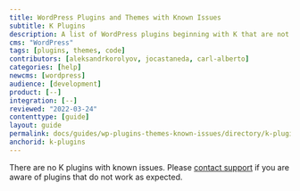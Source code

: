 ```yaml
---
title: WordPress Plugins and Themes with Known Issues
subtitle: K Plugins
description: A list of WordPress plugins beginning with K that are not supported and/or require workarounds.
cms: "WordPress"
tags: [plugins, themes, code]
contributors: [aleksandrkorolyov, jocastaneda, carl-alberto]
categories: [help]
newcms: [wordpress]
audience: [development]
product: [--]
integration: [--]
reviewed: "2022-03-24"
contenttype: [guide]
layout: guide
permalink: docs/guides/wp-plugins-themes-known-issues/directory/k-plugins
anchorid: k-plugins
---
```


There are no K plugins with known issues. Please [contact support](/guides/support/contact-support/) if you are aware of plugins that do not work as expected.